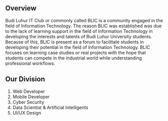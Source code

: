## Overview

Budi Luhur IT Club or commonly called BLIC is a community engaged in the field of Information Technology. The reason BLIC was established was due to the lack of learning support in the field of Information Technology in developing the interests and talents of Budi Luhur University students. Because of this, BLIC is present as a forum to facilitate students in developing their potential in the field of Information Technology. BLIC focuses on learning case studies or real projects with the hope that students can compete in the industrial world while understanding professional workflows.

## Our Division

1. Web Developer
2. Mobile Developer
3. Cyber Security
4. Data Scientist & Artificial Intelligents
5. UI/UX Design